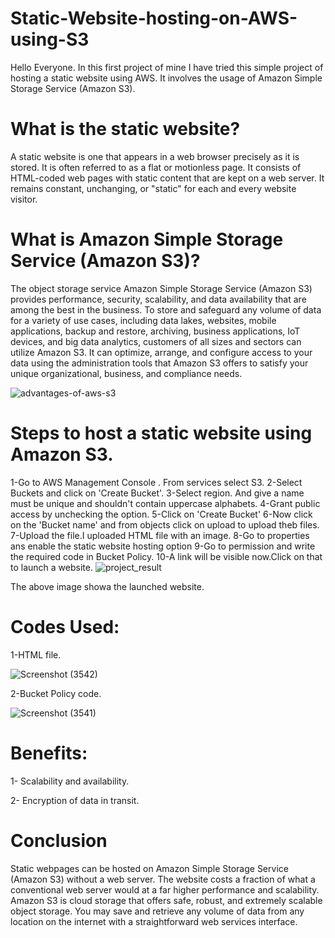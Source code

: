 # Static-Website-hosting-on-AWS-using-S3
Hello Everyone. In this first project of mine I have tried this simple project of hosting a static website using AWS. It involves the usage of Amazon Simple Storage Service (Amazon S3).
# What is the static website?
A static website is one that appears in a web browser precisely as it is stored. It is often referred to as a flat or motionless page. It consists of HTML-coded web pages with static content that are kept on a web server. It remains constant, unchanging, or "static" for each and every website visitor.
# What is Amazon Simple Storage Service (Amazon S3)?
The object storage service Amazon Simple Storage Service (Amazon S3) provides performance, security, scalability, and data availability that are among the best in the business. To store and safeguard any volume of data for a variety of use cases, including data lakes, websites, mobile applications, backup and restore, archiving, business applications, IoT devices, and big data analytics, customers of all sizes and sectors can utilize Amazon S3. It can optimize, arrange, and configure access to your data using the administration tools that Amazon S3 offers to satisfy your unique organizational, business, and compliance needs.

![advantages-of-aws-s3](https://github.com/shreyajaiswal04/Static-Website-hosting-on-AWS-using-s3/assets/120746269/eb7d6a91-8905-40a9-9463-ee3638e5b6a0)

# Steps to host a static website using Amazon S3.
1-Go to AWS Management Console . From services select S3.
2-Select Buckets and click on 'Create Bucket'.
3-Select region. And give a name must be unique and shouldn't contain uppercase alphabets.
4-Grant public access by unchecking the option.
5-Click on 'Create Bucket'
6-Now click on the 'Bucket name' and from objects click on upload to upload theb files.
7-Upload the file.I uploaded HTML file with an image.
8-Go to properties ans enable the static website hosting option
9-Go to permission and write the required code in Bucket Policy.
10-A link will be visible now.Click on that to launch a website.
![project_result](https://github.com/shreyajaiswal04/Static-Website-hosting-on-AWS-using-s3/assets/120746269/e709cbe7-6d5f-44b6-94d3-7ab54acdc79d)

The above image showa the launched website.
# Codes Used:
1-HTML file.

![Screenshot (3542)](https://github.com/shreyajaiswal04/Static-Website-hosting-on-AWS-using-s3/assets/120746269/b68ded57-479d-4f58-bfde-5accfb2d82ba)

2-Bucket Policy code.

![Screenshot (3541)](https://github.com/shreyajaiswal04/Static-Website-hosting-on-AWS-using-s3/assets/120746269/2c0564bc-5ea7-4a0b-b3c0-c7981f0f572e)


# Benefits:
1- Scalability and availability.

2- Encryption of data in transit.

# Conclusion
Static webpages can be hosted on Amazon Simple Storage Service (Amazon S3) without a web server. The website costs a fraction of what a conventional web server would at a far higher performance and scalability. Amazon S3 is cloud storage that offers safe, robust, and extremely scalable object storage. You may save and retrieve any volume of data from any location on the internet with a straightforward web services interface.




